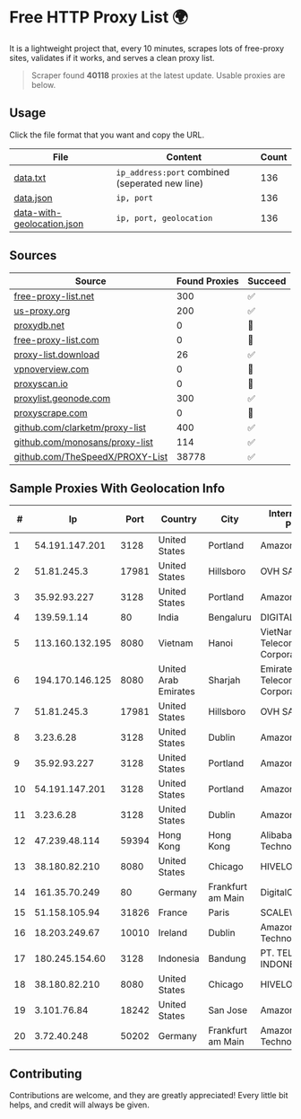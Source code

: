 
# Free HTTP Proxy List 🌍

It is a lightweight project that, every 10 minutes, scrapes lots of free-proxy sites, validates if it works, and serves a clean proxy list.


> Scraper found **40118** proxies at the latest update. Usable proxies are below.

## Usage

Click the file format that you want and copy the URL.


|File|Content|Count|
|----|-------|-----|
|[data.txt](https://raw.githubusercontent.com/themiralay/Proxy-List-World/master/data.txt)|`ip_address:port` combined (seperated new line)|136|
|[data.json](https://raw.githubusercontent.com/themiralay/Proxy-List-World/master/data.json)|`ip, port`|136|
|[data-with-geolocation.json](https://raw.githubusercontent.com/themiralay/Proxy-List-World/master/data-with-geolocation.json)|`ip, port, geolocation`|136|

## Sources

|Source|Found Proxies|Succeed|
|------|-------------|-------|
|[free-proxy-list.net](https://free-proxy-list.net)|300|✅|
|[us-proxy.org](https://www.us-proxy.org)|200|✅|
|[proxydb.net](http://proxydb.net)|0|🚫|
|[free-proxy-list.com](https://free-proxy-list.com/?page=&port=&type%5B%5D=http&type%5B%5D=https&up_time=0&search=Search)|0|🚫|
|[proxy-list.download](https://www.proxy-list.download/HTTP)|26|✅|
|[vpnoverview.com](https://vpnoverview.com/privacy/anonymous-browsing/free-proxy-servers)|0|🚫|
|[proxyscan.io](https://www.proxyscan.io)|0|🚫|
|[proxylist.geonode.com](https://proxylist.geonode.com/api/proxy-list?limit=300&page=1&sort_by=lastChecked&sort_type=desc&protocols=http,https)|300|✅|
|[proxyscrape.com](https://api.proxyscrape.com/v2/?request=displayproxies&protocol=http&timeout=10000&country=all&ssl=all&anonymity=all)|0|🚫|
|[github.com/clarketm/proxy-list](https://raw.githubusercontent.com/clarketm/proxy-list/master/proxy-list-raw.txt)|400|✅|
|[github.com/monosans/proxy-list](https://raw.githubusercontent.com/monosans/proxy-list/main/proxies/http.txt)|114|✅|
|[github.com/TheSpeedX/PROXY-List](https://raw.githubusercontent.com/TheSpeedX/PROXY-List/master/http.txt)|38778|✅|


## Sample Proxies With Geolocation Info

|#|Ip|Port|Country|City|Internet Service Provider|
|-|--|----|-------|----|-------------------------|
|1|54.191.147.201|3128|United States|Portland|Amazon.com, Inc.|
|2|51.81.245.3|17981|United States|Hillsboro|OVH SAS|
|3|35.92.93.227|3128|United States|Portland|Amazon.com, Inc.|
|4|139.59.1.14|80|India|Bengaluru|DIGITALOCEAN|
|5|113.160.132.195|8080|Vietnam|Hanoi|VietNam Post and Telecom Corporation|
|6|194.170.146.125|8080|United Arab Emirates|Sharjah|Emirates Telecommunications Corporation|
|7|51.81.245.3|17981|United States|Hillsboro|OVH SAS|
|8|3.23.6.28|3128|United States|Dublin|Amazon.com, Inc.|
|9|35.92.93.227|3128|United States|Portland|Amazon.com, Inc.|
|10|54.191.147.201|3128|United States|Portland|Amazon.com, Inc.|
|11|3.23.6.28|3128|United States|Dublin|Amazon.com, Inc.|
|12|47.239.48.114|59394|Hong Kong|Hong Kong|Alibaba (US) Technology Co., Ltd.|
|13|38.180.82.210|8080|United States|Chicago|HIVELOCITY, Inc.|
|14|161.35.70.249|80|Germany|Frankfurt am Main|DigitalOcean, LLC|
|15|51.158.105.94|31826|France|Paris|SCALEWAY|
|16|18.203.249.67|10010|Ireland|Dublin|Amazon Technologies Inc.|
|17|180.245.154.60|3128|Indonesia|Bandung|PT. TELKOM INDONESIA|
|18|38.180.82.210|8080|United States|Chicago|HIVELOCITY, Inc.|
|19|3.101.76.84|18242|United States|San Jose|Amazon.com, Inc.|
|20|3.72.40.248|50202|Germany|Frankfurt am Main|Amazon Technologies Inc.|



## Contributing

Contributions are welcome, and they are greatly appreciated! Every
little bit helps, and credit will always be given.

